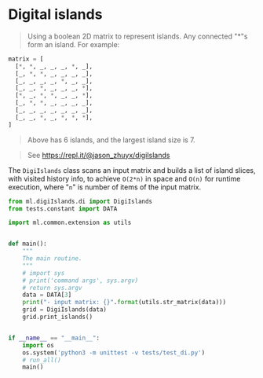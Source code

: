 # Digital islands

> Using a boolean 2D matrix to represent islands. Any connected "\*"s form an island. For example:

  ```python
  matrix = [
    [*, *, _, _, _, *, _],
    [_, *, *, _, _, _, _],
    [_, _, _, _, *, _, _],
    [_, _, *, _, _, _, *],
    [*, _, *, *, _, _, *],
    [_, *, *, _, _, _, _],
    [_, _, _, _, _, _, _],
    [_, _, *, _, *, *, *],
  ]
  ```
> Above has 6 islands, and the largest island size is 7.

> See https://repl.it/@jason_zhuyx/digiIslands

The `DigiIslands` class scans an input matrix and builds a list of island slices, with visited history info, to achieve `O(2*n)` in space and `O(n)` for runtime execution, where "`n`" is number of items of the input matrix.

```python
from ml.digiIslands.di import DigiIslands
from tests.constant import DATA

import ml.common.extension as utils


def main():
    """
    The main routine.
    """
    # import sys
    # print('command args', sys.argv)
    # return sys.argv
    data = DATA[3]
    print("- input matrix: {}".format(utils.str_matrix(data)))
    grid = DigiIslands(data)
    grid.print_islands()


if __name__ == "__main__":
    import os
    os.system('python3 -m unittest -v tests/test_di.py')
    # run_all()
    main()
```
